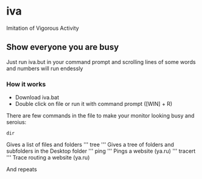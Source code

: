 # iva

Imitation of Vigorous Activity

## Show everyone you are busy

Just run iva.but in your command prompt and scrolling lines of some words and numbers will run endessly

### How it works

* Download iva.bat
* Double click on file or run it with command prompt ([WIN] + R)


There are few commands in the file to make your monitor looking busy and seroius:

```
dir
```
Gives a list of files and folders
'''
tree
'''
Gives a tree of folders and subfolders in the Desktop folder
'''
ping
'''
Pings a website (ya.ru)
'''
tracert
'''
Trace routing a website (ya.ru)

And repeats
